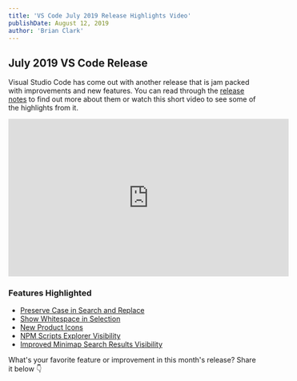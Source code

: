 ```yaml
---
title: 'VS Code July 2019 Release Highlights Video'
publishDate: August 12, 2019
author: 'Brian Clark'
---
```


## July 2019 VS Code Release

Visual Studio Code has come out with another release that is jam packed with improvements and new features. You can read through the [release notes](https://code.visualstudio.com/updates/v1_37?WT.mc_id=clarkio-blog-brcl) to find out more about them or watch this short video to see some of the highlights from it.

<iframe width="560" height="315" src="https://www.youtube.com/embed/BPhzEbugqsM" frameborder="0" allow="accelerometer; autoplay; encrypted-media; gyroscope; picture-in-picture" allowfullscreen></iframe>

### Features Highlighted

- [Preserve Case in Search and Replace](https://code.visualstudio.com/updates/v1_37#_preserve-case-in-find-and-replace?WT.mc_id=clarkio-blog-brcl)
- [Show Whitespace in Selection](https://code.visualstudio.com/updates/v1_37#_show-whitespace-in-selection?WT.mc_id=clarkio-blog-brcl)
- [New Product Icons](https://code.visualstudio.com/updates/v1_37#_new-product-icons?WT.mc_id=clarkio-blog-brcl)
- [NPM Scripts Explorer Visibility](https://code.visualstudio.com/updates/v1_37#_npm-scripts-explorer-visible-by-default?WT.mc_id=clarkio-blog-brcl)
- [Improved Minimap Search Results Visibility](https://code.visualstudio.com/updates/v1_37#_improved-minimap-search-results-visibility?WT.mc_id=clarkio-blog-brcl)

What's your favorite feature or improvement in this month's release? Share it below 👇
